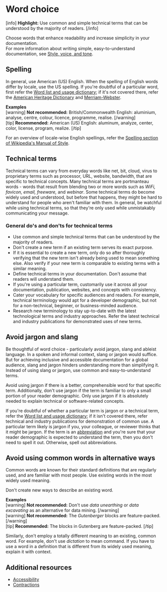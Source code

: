 # Word choice

[info] **Highlight:** Use common and simple technical terms that can be understood by the majority of readers. [/info]  

Choose words that enhance readability and increase simplicity in your documentation.  
For more information about writing simple, easy-to-understand documentation, see [Style, voice, and tone](https://make.wordpress.org/docs/style-guide/general-guidelines/style-voice-tone/).

## Spelling

In general, use American (US) English. When the spelling of English words differ by locale, use the US spelling.
If you're doubtful of a particular word, first refer the [Word list and usage dictionary](https://make.wordpress.org/docs/style-guide/word-list/); if it's not covered there, refer the [American Heritage Dictionary](https://ahdictionary.com/) and [Merriam-Webster](https://www.merriam-webster.com/).

**Examples**  
[warning] **Not recommended:** British/Commonwealth English: aluminium, analyse, centre, colour, licence, programme, realise. [/warning]  
[tip] **Recommended:** American (US) English: aluminum, analyze, center, color, license, program, realize. [/tip]  

For an overview of locale-wise English spellings, refer the [Spelling section of Wikipedia's Manual of Style](https://wikipedia.org/wiki/Wikipedia:Manual_of_Style/Spelling).

## Technical terms

Technical terms can vary from everyday words like net, bit, cloud, virus to proprietary terms such as processor, URL, website, bandwidth, that are specific to technical concepts. Many technical terms are portmanteau words -  words that result from blending two or more words such as *WiFi, favicon, email, freeware,* and *webinar*. Some technical terms do become widely used and understood, but before that happens, they might be hard to understand for people who aren't familiar with them. In general, be watchful while using technical terms, so that they're only used while unmistakably communicating your message.

### General do's and don'ts for technical terms

- Use common and simple technical terms that can be understood by the majority of readers.
- Don't create a new term if an existing term serves its exact purpose.
- If it is essential to create a new term, only do so after thoroughly verifying that the new term isn't already being used to mean something else. Also verify if your new term is comparable to existing terms with a similar meaning.
- Define technical terms in your documentation. Don't assume that readers will understand them.
- If you're using a particular term, customarily use it across all your documentation, publication, websites, and concepts with consistency.
- Cater your vocabulary for specific audiences and readers. For example, technical terminology would apt for a developer demographic, but not for a non-technical, beginner, or business-minded audience.
- Research new terminology to stay up-to-date with the latest technological terms and industry approaches. Refer the latest technical and industry publications for demonstrated uses of new terms.

## Avoid jargon and slang

Be thoughtful of word choice - particularly avoid jargon, slang and ableist language. In a spoken and informal context, slang or jargon would suffice. But for achieving inclusive and accessible documentation for a global audience, slang and jargon hinders understanding more than simplifying it. Instead of using slang or jargon, use common and easy-to-understand terms.

Avoid using jargon if there is a better, comprehensible word for that specific term. Additionally, don't use jargon if the term is familiar to only a small portion of your reader demographic. Only use jargon if it is absolutely needed to explain technical or software-related concepts.

If you're doubtful of whether a particular term is jargon or a technical term, refer the [Word list and usage dictionary](https://make.wordpress.org/docs/style-guide/word-list/); if it isn't covered there, refer technical and industry publications for demonstration of common use. A particular term likely is jargon if you, your colleague, or reviewer thinks that it might be jargon. If the term is an [abbreviation](https://make.wordpress.org/docs/style-guide/language-grammar/abbreviations/) and you're sure that your reader demographic is expected to understand the term, then you don't need to spell it out. Otherwise, spell out abbreviations.

## Avoid using common words in alternative ways

Common words are known for their standard definitions that are regularly used, and are familiar with most people. Use existing words in the most widely used meaning.

Don't create new ways to describe an existing word.   

**Examples**  
[warning] **Not recommended:** Don't use *data unearthing* or *data excavating* as an alternative for data mining. [/warning]  
[warning] **Not recommended:** The *Gutenberger* blocks are feature-packed. [/warning]  
[tip] **Recommended:** The blocks in Gutenberg are feature-packed. [/tip]  

Similarly, don't employ a totally different meaning to an existing, common word. For example, don't use *dictation* to mean command.
If you have to use a word in a definition that is different from its widely used meaning, explain it with context.

## Additional resources

- [Accessibility](https://make.wordpress.org/docs/style-guide/general-guidelines/accessibility/)
- [Contractions](https://make.wordpress.org/docs/style-guide/language-grammar/contractions/)
